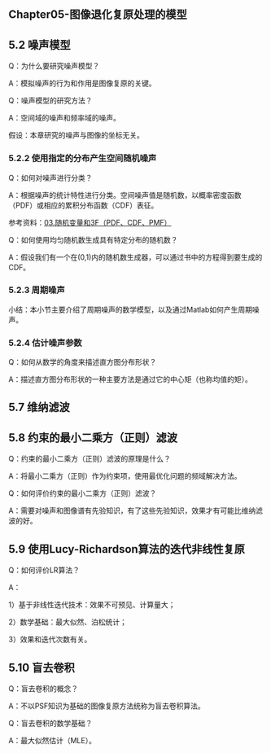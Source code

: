 ## Chapter05-图像退化复原处理的模型

## 5.2 噪声模型

Q：为什么要研究噪声模型？

A：模拟噪声的行为和作用是图像复原的关键。

Q：噪声模型的研究方法？

A：空间域的噪声和频率域的噪声。

假设：本章研究的噪声与图像的坐标无关。

### 5.2.2 使用指定的分布产生空间随机噪声

Q：如何对噪声进行分类？

A：根据噪声的统计特性进行分类。空间噪声值是随机数，以概率密度函数（PDF）或相应的累积分布函数（CDF）表征。

参考资料：[03.随机变量和3F（PDF、CDF、PMF）](https://zhuanlan.zhihu.com/p/35669044)

Q：如何使用均匀随机数生成具有特定分布的随机数？

A：假设我们有一个在(0,1)内的随机数生成器，可以通过书中的方程得到要生成的CDF。

### 5.2.3 周期噪声

小结：本小节主要介绍了周期噪声的数学模型，以及通过Matlab如何产生周期噪声。

### 5.2.4 估计噪声参数

Q：如何从数学的角度来描述直方图分布形状？

A：描述直方图分布形状的一种主要方法是通过它的中心矩（也称均值的矩）。

## 5.7 维纳滤波

## 5.8 约束的最小二乘方（正则）滤波

Q：约束的最小二乘方（正则）滤波的原理是什么？

A：将最小二乘方（正则）作为约束项，使用最优化问题的频域解决方法。

Q：如何评价约束的最小二乘方（正则）滤波？

A：需要对噪声和图像谱有先验知识，有了这些先验知识，效果才有可能比维纳滤波的好。

## 5.9 使用Lucy-Richardson算法的迭代非线性复原

Q：如何评价LR算法？

A：

1）基于非线性迭代技术：效果不可预见、计算量大；

2）数学基础：最大似然、泊松统计；

3）效果和迭代次数有关。

## 5.10 盲去卷积

Q：盲去卷积的概念？

A：不以PSF知识为基础的图像复原方法统称为盲去卷积算法。

Q：盲去卷积的数学基础？

A：最大似然估计（MLE）。

